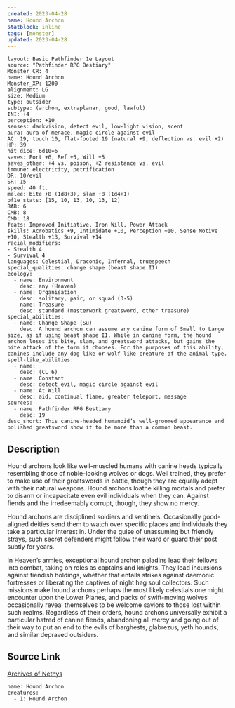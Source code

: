 ```yaml
---
created: 2023-04-28
name: Hound Archon
statblock: inline
tags: [monster]
updated: 2023-04-28
---
```

```statblock
layout: Basic Pathfinder 1e Layout
source: "Pathfinder RPG Bestiary"
Monster_CR: 4
name: Hound Archon
Monster_XP: 1200
alignment: LG
size: Medium
type: outsider
subtype: (archon, extraplanar, good, lawful)
INI: +4
perception: +10
senses: darkvision, detect evil, low-light vision, scent
aura: aura of menace, magic circle against evil
AC: 19, touch 10, flat-footed 19 (natural +9, deflection vs. evil +2)
HP: 39
hit_dice: 6d10+6
saves: Fort +6, Ref +5, Will +5
saves_other: +4 vs. poison, +2 resistance vs. evil
immune: electricity, petrification
DR: 10/evil
SR: 15
speed: 40 ft.
melee: bite +8 (1d8+3), slam +8 (1d4+1)
pf1e_stats: [15, 10, 13, 10, 13, 12]
BAB: 6
CMB: 8
CMD: 18
feats: Improved Initiative, Iron Will, Power Attack
skills: Acrobatics +9, Intimidate +10, Perception +10, Sense Motive +10, Stealth +13, Survival +14
racial_modifiers:
- Stealth 4
- Survival 4
languages: Celestial, Draconic, Infernal, truespeech
special_qualities: change shape (beast shape II)
ecology:
  - name: Environment
    desc: any (Heaven)
  - name: Organisation
    desc: solitary, pair, or squad (3-5)
  - name: Treasure
    desc: standard (masterwork greatsword, other treasure)
special_abilities:
  - name: Change Shape (Su)
    desc: A hound archon can assume any canine form of Small to Large size, as if using beast shape II. While in canine form, the hound archon loses its bite, slam, and greatsword attacks, but gains the bite attack of the form it chooses. For the purposes of this ability, canines include any dog-like or wolf-like creature of the animal type.
spell-like_abilities:
  - name:
    desc: (CL 6)
  - name: Constant
    desc: detect evil, magic circle against evil
  - name: At Will
    desc: aid, continual flame, greater teleport, message
sources:
  - name: Pathfinder RPG Bestiary
    desc: 19
desc_short: This canine-headed humanoid’s well-groomed appearance and polished greatsword show it to be more than a common beast.
```
## Description
Hound archons look like well-muscled humans with canine heads typically resembling those of noble-looking wolves or dogs. Well trained, they prefer to make use of their greatswords in battle, though they are equally adept with their natural weapons. Hound archons loathe killing mortals and prefer to disarm or incapacitate even evil individuals when they can. Against fiends and the irredeemably corrupt, though, they show no mercy.

Hound archons are disciplined soldiers and sentinels. Occasionally good-aligned deities send them to watch over specific places and individuals they take a particular interest in. Under the guise of unassuming but friendly strays, such secret defenders might follow their ward or guard their post subtly for years.

In Heaven’s armies, exceptional hound archon paladins lead their fellows into combat, taking on roles as captains and knights. They lead incursions against fiendish holdings, whether that entails strikes against daemonic fortresses or liberating the captives of night hag soul collectors. Such missions make hound archons perhaps the most likely celestials one might encounter upon the Lower Planes, and packs of swift-moving wolves occasionally reveal themselves to be welcome saviors to those lost within such realms. Regardless of their orders, hound archons universally exhibit a particular hatred of canine fiends, abandoning all mercy and going out of their way to put an end to the evils of barghests, glabrezus, yeth hounds, and similar depraved outsiders.
## Source Link
[Archives of Nethys](https://aonprd.com/MonsterDisplay.aspx?ItemName=Hound%20Archon)
```encounter-table
name: Hound Archon
creatures:
  - 1: Hound Archon
```
